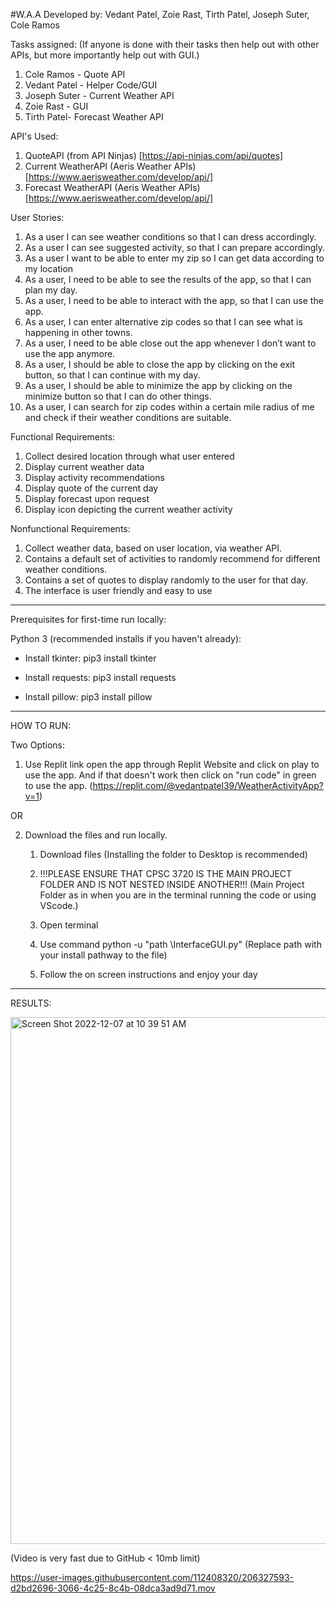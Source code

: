 #W.A.A
Developed by: 
Vedant Patel, Zoie Rast, Tirth Patel, Joseph Suter, Cole Ramos

Tasks assigned:
(If anyone is done with their tasks then help out with other APIs, but more importantly help out with GUI.)
  1. Cole Ramos - Quote API
  2. Vedant Patel - Helper Code/GUI
  3. Joseph Suter - Current Weather API
  4. Zoie Rast - GUI
  5. Tirth Patel- Forecast Weather API


API's Used:
1. QuoteAPI (from API Ninjas) [https://api-ninjas.com/api/quotes]
2. Current WeatherAPI (Aeris Weather APIs) [https://www.aerisweather.com/develop/api/]
3. Forecast WeatherAPI (Aeris Weather APIs) [https://www.aerisweather.com/develop/api/]

User Stories:
1. As a user I can see weather conditions so that I can dress accordingly.
3. As a user I can see suggested activity,  so that I can prepare accordingly.
4. As a user I want to be able to enter my zip so I can get data according to my location
5. As a user, I need to be able to see the results of the app, so that I can plan my day.
6. As a user, I need to be able to interact with the app, so that I can use the app.
7. As a user, I can enter alternative zip codes so that I can see what is happening in other towns.
8. As a user, I need to be able close out the app whenever I don’t want to use the app anymore. 
9. As a user, I should be able to close the app by clicking on the exit button, so that I can continue with my day.
10. As a user, I should be able to minimize the app by clicking on the minimize button so that I can do other things.
11. As a user, I can search for zip codes within a certain mile radius of me and check if their weather conditions are suitable.

Functional Requirements:
1. Collect desired location through what user entered
2. Display current weather data
3. Display activity recommendations
4. Display quote of the current day
5. Display forecast upon request
6. Display icon depicting the current weather activity 

Nonfunctional Requirements:
1. Collect weather data, based on user location, via weather API. 
2. Contains a default set of activities to randomly recommend for different weather conditions.
3. Contains a set of quotes to display randomly to the user for that day.
4. The interface is user friendly and easy to use

-------------------------------------

Prerequisites for first-time run locally:

Python 3 (recommended installs if you haven't already):

- Install tkinter: pip3 install tkinter

- Install requests: pip3 install requests

- Install pillow: pip3 install pillow
--------------------------------------

HOW TO RUN:

Two Options:
  1. Use Replit link open the app through Replit Website and click on play to use the app.
  And if that doesn't work then click on "run code" in green to use the app.
  (https://replit.com/@vedantpatel39/WeatherActivityApp?v=1)
  
  OR
  
  2. Download the files and run locally. 
      
      1. Download files (Installing the folder to Desktop is recommended)
      
      2. !!!PLEASE ENSURE THAT CPSC 3720 IS THE MAIN PROJECT FOLDER AND IS NOT NESTED INSIDE ANOTHER!!!
      (Main Project Folder as in when you are in the terminal running the code or using VScode.)

      3. Open terminal

      4. Use command python -u "path \InterfaceGUI.py" (Replace path with your install pathway to the file)

      5. Follow the on screen instructions and enjoy your day

-------------------------------------- 
RESULTS: 

<img width="843" alt="Screen Shot 2022-12-07 at 10 39 51 AM" src="https://user-images.githubusercontent.com/112408320/206223417-d3abba70-8293-4519-83bf-620253e55d55.png">


(Video is very fast due to GitHub < 10mb limit)

https://user-images.githubusercontent.com/112408320/206327593-d2bd2696-3066-4c25-8c4b-08dca3ad9d71.mov





